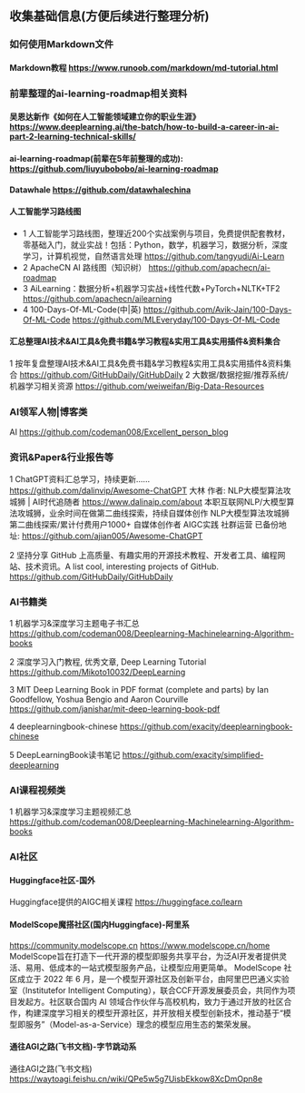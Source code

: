 ##    收集基础信息(方便后续进行整理分析)

### 如何使用Markdown文件
####   Markdown教程  https://www.runoob.com/markdown/md-tutorial.html


### 前辈整理的ai-learning-roadmap相关资料
#### 吴恩达新作《如何在人工智能领域建立你的职业生涯》  https://www.deeplearning.ai/the-batch/how-to-build-a-career-in-ai-part-2-learning-technical-skills/
#### ai-learning-roadmap(前辈在5年前整理的成功):  https://github.com/liuyubobobo/ai-learning-roadmap
#### Datawhale  https://github.com/datawhalechina


#### 人工智能学习路线图
 - 1 人工智能学习路线图，整理近200个实战案例与项目，免费提供配套教材，零基础入门，就业实战！包括：Python，数学，机器学习，数据分析，深度学习，计算机视觉，自然语言处理   https://github.com/tangyudi/Ai-Learn
 - 2 ApacheCN AI 路线图（知识树）  https://github.com/apachecn/ai-roadmap
 - 3 AiLearning：数据分析+机器学习实战+线性代数+PyTorch+NLTK+TF2   https://github.com/apachecn/ailearning
 - 4 100-Days-Of-ML-Code(中|英) 
    https://github.com/Avik-Jain/100-Days-Of-ML-Code
    https://github.com/MLEveryday/100-Days-Of-ML-Code

#### 汇总整理AI技术&AI工具&免费书籍&学习教程&实用工具&实用插件&资料集合
1 按年复盘整理AI技术&AI工具&免费书籍&学习教程&实用工具&实用插件&资料集合  https://github.com/GitHubDaily/GitHubDaily
2 大数据/数据挖掘/推荐系统/机器学习相关资源  https://github.com/weiweifan/Big-Data-Resources


### AI领军人物|博客类
AI     https://github.com/codeman008/Excellent_person_blog

### 资讯&Paper&行业报告等
1  ChatGPT资料汇总学习，持续更新......  https://github.com/dalinvip/Awesome-ChatGPT
大林 作者: NLP大模型算法攻城狮 | AI时代追随者  https://www.dalinaip.com/about
本职互联网NLP/大模型算法攻城狮，业余时间在做第二曲线探索，持续自媒体创作
NLP大模型算法攻城狮 第二曲线探索/累计付费用户1000+ 自媒体创作者 AIGC实践 社群运营
已备份地址: https://github.com/ajian005/Awesome-ChatGPT

2 坚持分享 GitHub 上高质量、有趣实用的开源技术教程、开发者工具、编程网站、技术资讯。A list cool, interesting projects of GitHub.  https://github.com/GitHubDaily/GitHubDaily


### AI书籍类
1 机器学习&深度学习主题电子书汇总
https://github.com/codeman008/Deeplearning-Machinelearning-Algorithm-books

2 深度学习入门教程, 优秀文章, Deep Learning Tutorial    https://github.com/Mikoto10032/DeepLearning

3 MIT Deep Learning Book in PDF format (complete and parts) by Ian Goodfellow, Yoshua Bengio and Aaron Courville   https://github.com/janishar/mit-deep-learning-book-pdf

4 deeplearningbook-chinese  https://github.com/exacity/deeplearningbook-chinese

5 DeepLearningBook读书笔记  https://github.com/exacity/simplified-deeplearning

### AI课程视频类
1 机器学习&深度学习主题视频汇总
https://github.com/codeman008/Deeplearning-Machinelearning-Algorithm-books


### AI社区
#### Huggingface社区-国外
Huggingface提供的AIGC相关课程
https://huggingface.co/learn
#### ModelScope魔搭社区(国内Huggingface)-阿里系
https://community.modelscope.cn
https://www.modelscope.cn/home
ModelScope旨在打造下一代开源的模型即服务共享平台，为泛AI开发者提供灵活、易用、低成本的一站式模型服务产品，让模型应用更简单。
ModelScope 社区成立于 2022 年 6 月，是一个模型开源社区及创新平台，由阿里巴巴通义实验室（Institutefor Intelligent Computing），联合CCF开源发展委员会，共同作为项目发起方。社区联合国内 AI 领域合作伙伴与高校机构，致力于通过开放的社区合作，构建深度学习相关的模型开源社区，并开放相关模型创新技术，推动基于“模型即服务”（Model-as-a-Service）理念的模型应用生态的繁荣发展。
#### 通往AGI之路(飞书文档)-字节跳动系
通往AGI之路(飞书文档)  https://waytoagi.feishu.cn/wiki/QPe5w5g7UisbEkkow8XcDmOpn8e




